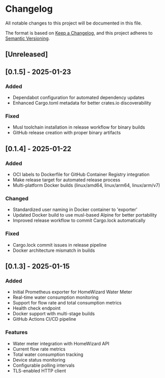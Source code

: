 # Changelog

All notable changes to this project will be documented in this file.

The format is based on [Keep a Changelog](https://keepachangelog.com/en/1.0.0/),
and this project adheres to [Semantic Versioning](https://semver.org/spec/v2.0.0.html).

## [Unreleased]

## [0.1.5] - 2025-01-23

### Added
- Dependabot configuration for automated dependency updates
- Enhanced Cargo.toml metadata for better crates.io discoverability

### Fixed
- Musl toolchain installation in release workflow for binary builds
- GitHub release creation with proper binary artifacts

## [0.1.4] - 2025-01-22

### Added
- OCI labels to Dockerfile for GitHub Container Registry integration
- Make release target for automated release process
- Multi-platform Docker builds (linux/amd64, linux/arm64, linux/arm/v7)

### Changed
- Standardized user naming in Docker container to 'exporter'
- Updated Docker build to use musl-based Alpine for better portability
- Improved release workflow to commit Cargo.lock automatically

### Fixed
- Cargo.lock commit issues in release pipeline
- Docker architecture mismatch in builds

## [0.1.3] - 2025-01-15

### Added
- Initial Prometheus exporter for HomeWizard Water Meter
- Real-time water consumption monitoring
- Support for flow rate and total consumption metrics
- Health check endpoint
- Docker support with multi-stage builds
- GitHub Actions CI/CD pipeline

### Features
- Water meter integration with HomeWizard API
- Current flow rate metrics
- Total water consumption tracking
- Device status monitoring
- Configurable polling intervals
- TLS-enabled HTTP client